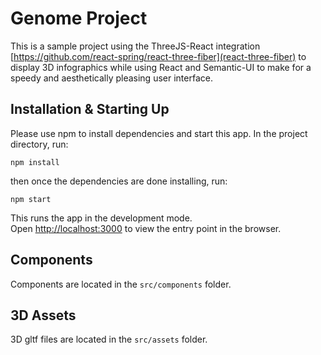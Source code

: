 # Genome Project

This is a sample project using the ThreeJS-React integration [https://github.com/react-spring/react-three-fiber](react-three-fiber) to display 3D infographics while using React and Semantic-UI to make for a speedy and aesthetically pleasing user interface.

## Installation & Starting Up

Please use npm to install dependencies and start this app. In the project directory, run:

`npm install`

then once the dependencies are done installing, run:

`npm start`

This runs the app in the development mode.<br>
Open [http://localhost:3000](http://localhost:3000) to view the entry point in the browser.

## Components

Components are located in the `src/components` folder.

## 3D Assets

3D gltf files are located in the `src/assets` folder.